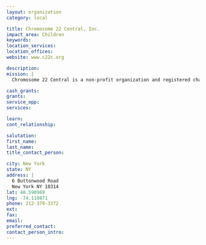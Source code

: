 ```yaml
---
layout: organization
category: local

title: Chromosome 22 Central, Inc.
impact_area: Children
keywords: 
location_services: 
location_offices: 
website: www.c22c.org

description: 
mission: |
  Chromosome 22 Central is a non-profit organization and registered charity in Canada, and a Corporation with non-profit status in the USA. Our group is run solely by volunteers. We do not receive any grants or financial assistance, other than the generosity of our members. When a new family contacts us, we provide them with current information, offer support and connect them with others who thought they "were the only ones". We host annual events so families have the unique opportunity of meeting one another. And we spend a fortune in postage!

cash_grants: 
grants: 
service_opp: 
services: 

learn: 
cont_relationship: 

salutation: 
first_name: 
last_name: 
title_contact_person: 

city: New York
state: NY
address: |
  6 Buttonwood Road  
  New York NY 10314
lat: 40.598969
lng: -74.110871
phone: 212-379-3372
ext: 
fax: 
email: 
preferred_contact: 
contact_person_intro: 
---
```

